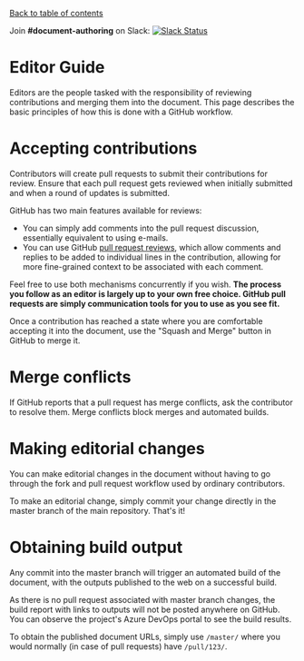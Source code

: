 [Back to table of contents](README.md)

Join **#document-authoring** on Slack: [![Slack Status](https://dashif-slack.azurewebsites.net/badge.svg)](https://dashif-slack.azurewebsites.net)

# Editor Guide

Editors are the people tasked with the responsibility of reviewing contributions and merging them into the document. This page describes the basic principles of how this is done with a GitHub workflow.

# Accepting contributions

Contributors will create pull requests to submit their contributions for review. Ensure that each pull request gets reviewed when initially submitted and when a round of updates is submitted.

GitHub has two main features available for reviews:

* You can simply add comments into the pull request discussion, essentially equivalent to using e-mails.
* You can use GitHub [pull request reviews](https://help.github.com/articles/about-pull-request-reviews/), which allow comments and replies to be added to individual lines in the contribution, allowing for more fine-grained context to be associated with each comment.

Feel free to use both mechanisms concurrently if you wish. **The process you follow as an editor is largely up to your own free choice. GitHub pull requests are simply communication tools for you to use as you see fit.**

Once a contribution has reached a state where you are comfortable accepting it into the document, use the "Squash and Merge" button in GitHub to merge it.

# Merge conflicts

If GitHub reports that a pull request has merge conflicts, ask the contributor to resolve them. Merge conflicts block merges and automated builds.

# Making editorial changes

You can make editorial changes in the document without having to go through the fork and pull request workflow used by ordinary contributors.

To make an editorial change, simply commit your change directly in the master branch of the main repository. That's it!

# Obtaining build output

Any commit into the master branch will trigger an automated build of the document, with the outputs published to the web on a successful build.

As there is no pull request associated with master branch changes, the build report with links to outputs will not be posted anywhere on GitHub. You can observe the project's Azure DevOps portal to see the build results.

To obtain the published document URLs, simply use `/master/` where you would normally (in case of pull requests) have `/pull/123/`.